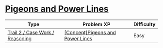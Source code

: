 # [Pigeons and Power Lines](https://www.codetree.ai/trails/complete/curated-cards/intro-pigeons-and-electric-cords)

|Type|Problem XP|Difficulty|
|---|---|---|
|[Trail 2 / Case Work / Reasoning](https://www.codetree.ai/trail-info/novice-mid/)|[[Concept]Pigeons and Power Lines](https://www.codetree.ai/trails/complete/curated-cards/intro-pigeons-and-electric-cords/)|Easy|

